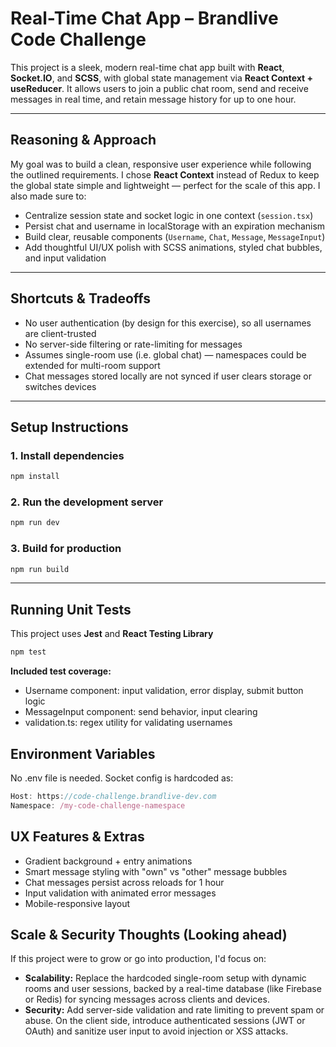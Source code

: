 # Real-Time Chat App – Brandlive Code Challenge

This project is a sleek, modern real-time chat app built with **React**, **Socket.IO**, and **SCSS**, with global state management via **React Context + useReducer**. It allows users to join a public chat room, send and receive messages in real time, and retain message history for up to one hour.

---

## Reasoning & Approach

My goal was to build a clean, responsive user experience while following the outlined requirements. I chose **React Context** instead of Redux to keep the global state simple and lightweight — perfect for the scale of this app. I also made sure to:

- Centralize session state and socket logic in one context (`session.tsx`)
- Persist chat and username in localStorage with an expiration mechanism
- Build clear, reusable components (`Username`, `Chat`, `Message`, `MessageInput`)
- Add thoughtful UI/UX polish with SCSS animations, styled chat bubbles, and input validation

---

## Shortcuts & Tradeoffs

- No user authentication (by design for this exercise), so all usernames are client-trusted
- No server-side filtering or rate-limiting for messages
- Assumes single-room use (i.e. global chat) — namespaces could be extended for multi-room support
- Chat messages stored locally are not synced if user clears storage or switches devices

---

## Setup Instructions

### 1. Install dependencies

```bash
npm install
```

### 2. Run the development server

```bash
npm run dev
```

### 3. Build for production

```bash
npm run build
```

---

## Running Unit Tests

This project uses **Jest** and **React Testing Library**

```bash
npm test
```

**Included test coverage:**

- Username component: input validation, error display, submit button logic
- MessageInput component: send behavior, input clearing
- validation.ts: regex utility for validating usernames

## Environment Variables

No .env file is needed. Socket config is hardcoded as:

```ts
Host: https://code-challenge.brandlive-dev.com
Namespace: /my-code-challenge-namespace
```

## UX Features & Extras

- Gradient background + entry animations
- Smart message styling with "own" vs "other" message bubbles
- Chat messages persist across reloads for 1 hour
- Input validation with animated error messages
- Mobile-responsive layout

## Scale & Security Thoughts (Looking ahead)

If this project were to grow or go into production, I'd focus on:

- **Scalability:** Replace the hardcoded single-room setup with dynamic rooms and user sessions, backed by a real-time database (like Firebase or Redis) for syncing messages across clients and devices.
- **Security:** Add server-side validation and rate limiting to prevent spam or abuse. On the client side, introduce authenticated sessions (JWT or OAuth) and sanitize user input to avoid injection or XSS attacks.
